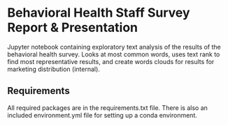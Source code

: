 # Behavioral Health Staff Survey Report & Presentation

Jupyter notebook containing exploratory text analysis of the results of the behavioral health survey. Looks at most common words, uses text rank to find most representative results, and create words clouds for results for marketing distribution (internal). 

## Requirements

All required packages are in the requirements.txt file. There is also an included environment.yml file for setting up a conda environment.


